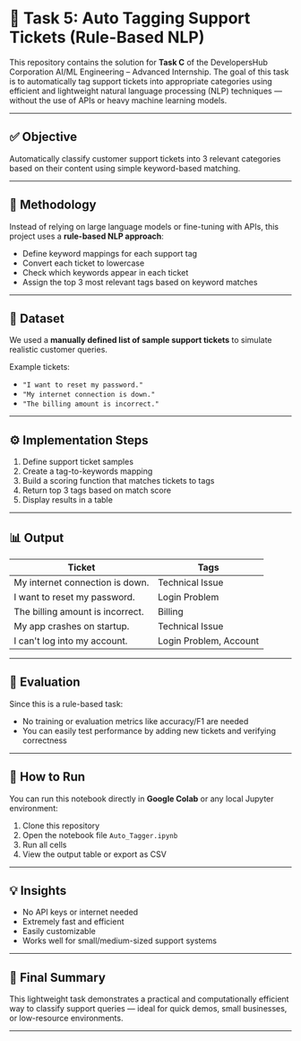 # 🎫 Task 5: Auto Tagging Support Tickets (Rule-Based NLP)

This repository contains the solution for **Task C** of the DevelopersHub Corporation AI/ML Engineering – Advanced Internship. The goal of this task is to automatically tag support tickets into appropriate categories using efficient and lightweight natural language processing (NLP) techniques — without the use of APIs or heavy machine learning models.

---

## ✅ Objective

Automatically classify customer support tickets into 3 relevant categories based on their content using simple keyword-based matching.

---

## 🧠 Methodology

Instead of relying on large language models or fine-tuning with APIs, this project uses a **rule-based NLP approach**:

- Define keyword mappings for each support tag
- Convert each ticket to lowercase
- Check which keywords appear in each ticket
- Assign the top 3 most relevant tags based on keyword matches

---

## 📁 Dataset

We used a **manually defined list of sample support tickets** to simulate realistic customer queries.

Example tickets:
- `"I want to reset my password."`
- `"My internet connection is down."`
- `"The billing amount is incorrect."`

---

## ⚙️ Implementation Steps

1. Define support ticket samples
2. Create a tag-to-keywords mapping
3. Build a scoring function that matches tickets to tags
4. Return top 3 tags based on match score
5. Display results in a table

---

## 📊 Output

| Ticket                                 | Tags                              |
|----------------------------------------|------------------------------------|
| My internet connection is down.        | Technical Issue                   |
| I want to reset my password.           | Login Problem                     |
| The billing amount is incorrect.       | Billing                           |
| My app crashes on startup.             | Technical Issue                   |
| I can't log into my account.           | Login Problem, Account            |

---

## 🧪 Evaluation

Since this is a rule-based task:
- No training or evaluation metrics like accuracy/F1 are needed
- You can easily test performance by adding new tickets and verifying correctness

---

## 🚀 How to Run

You can run this notebook directly in **Google Colab** or any local Jupyter environment:

1. Clone this repository
2. Open the notebook file `Auto_Tagger.ipynb`
3. Run all cells
4. View the output table or export as CSV

---

## 💡 Insights

- No API keys or internet needed
- Extremely fast and efficient
- Easily customizable
- Works well for small/medium-sized support systems

---

## 🏁 Final Summary

This lightweight task demonstrates a practical and computationally efficient way to classify support queries — ideal for quick demos, small businesses, or low-resource environments.

---
